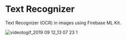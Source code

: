 # Text Recognizer
Text Recognizer (OCR) in images using Firebase ML Kit.

![videotogif_2019 09 12_13 07 23 1](https://user-images.githubusercontent.com/48946749/64801716-76029180-d55f-11e9-8d20-06d3b5f7361a.gif)

